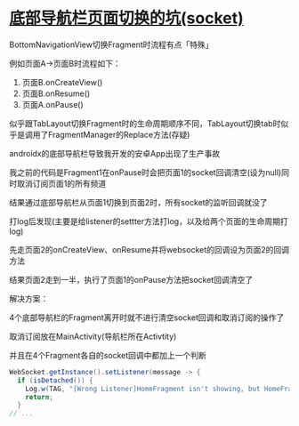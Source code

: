 # [底部导航栏页面切换的坑(socket)](/2020/04/navigation_lifecircle.md)

BottomNavigationView切换Fragment时流程有点「特殊」

例如页面A->页面B时流程如下：

1. 页面B.onCreateView()
2. 页面B.onResume()
3. 页面A.onPause()

似乎跟TabLayout切换Fragment时的生命周期顺序不同，TabLayout切换tab时似乎是调用了FragmentManager的Replace方法(存疑)

androidx的底部导航栏导致我开发的安卓App出现了生产事故

我之前的代码是Fragment1在onPause时会把页面1的socket回调清空(设为null)同时取消订阅页面1的所有频道

结果通过底部导航栏从页面1切换到页面2时，所有socket的监听回调就没了

打log后发现(主要是给listener的settter方法打log，以及给两个页面的生命周期打log)

先走页面2的onCreateView、onResume并将websocket的回调设为页面2的回调方法

结果页面2走到一半，执行了页面1的onPause方法把socket回调清空了

解决方案：

4个底部导航栏的Fragment离开时就不进行清空socket回调和取消订阅的操作了

取消订阅放在MainActivity(导航栏所在Activtity)

并且在4个Fragment各自的socket回调中都加上一个判断

```java
WebSocket.getInstance().setListener(message -> {
  if (isDetached()) {
    Log.w(TAG, "[Wrong Listener]HomeFragment isn't showing, but HomeFragment's listener is using");
    return;
  }
// ...
```
